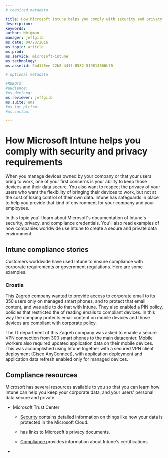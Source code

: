 ```yaml
---
# required metadata

title: How Microsoft Intune helps you comply with security and privacy requirements | Microsoft Intune
description:
keywords:
author: Nbigman
manager: jeffgilb
ms.date: 04/28/2016
ms.topic: article
ms.prod:
ms.service: microsoft-intune
ms.technology:
ms.assetid: 9bd1f8ee-22b8-441f-8582-519814666b70

# optional metadata

#ROBOTS:
#audience:
#ms.devlang:
ms.reviewer: jeffgilb
ms.suite: ems
#ms.tgt_pltfrm:
#ms.custom:

---
```


# How Microsoft Intune helps you comply with security and privacy requirements
When you manage devices owned by your company or that your users bring to work, one of your first concerns is your ability to keep those devices and their data secure. You also want to respect the privacy of your users who want the flexibility of bringing their devices to work, but not at the cost of losing control of their own data. Intune has safeguards in place to help you provide that kind of environment for your company and your employees.

In this topic you'll learn about Microsoft's documentation of Intune's security, privacy, and compliance credentials. You'll also read examples of how companies worldwide use Intune to create a secure and private data environment.

## Intune compliance stories
Customers worldwide have used Intune to ensure compliance with corporate requirements or government regulations. Here are some examples.

### Croatia
This Zagreb company wanted to provide access to corporate email to its 350 users only on managed smart phones, and to protect that email content, and was able to do that with Intune. They also enabled a PIN policy,  policies that restricted the of reading emails to compliant devices. In this way the company protects email content on mobile devices and those devices are compliant with corporate policy.

The IT department of this Zagreb company was asked to enable a secure VPN connection from 300 smart phones to the main datacenter. Mobile workers also required updated application data on their mobile devices. This was accomplished using Intune together with a secured VPN client deployment (Cisco AnyConnect), with application deployment and application data refresh enabled only for managed devices.

## Compliance resources
Microsoft has several resources available to you so that you can learn how Intune can help you keep your corporate data, and your users' personal data secure and private.

-   Microsoft Trust Center

    -   [Security ](http://www.microsoft.com/en-us/server-cloud/products/intune-trust-center/security.aspx) contains detailed information on things like how your data is protected in the Microsoft Cloud.

    -   has links to  Microsoft's privacy documents.

    -   [Compliance ](http://www.microsoft.com/en-us/server-cloud/products/intune-trust-center/compliance.aspx) provides information about Intune's certifications.

-
